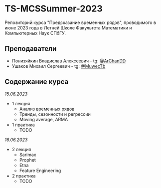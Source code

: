 # TS-MCSSummer-2023
Репозиторий курса "Предсказание временных рядов", проводимого в июне 2023 года в Летней Школе Факультета Математики и Компьютерных Наук СПбГУ.

## Преподаватели
* Понизяйкин Владислав Алексеевич - tg: [@ArChanDD](https://t.me/ArChanDD)
* Ушаков Михаил Сергеевич - tg: [@MuwecTb](https://t.me/MuwecTb)

## Содержание курса
*15.06.2023*
* 1 лекция
  * Анализ временных рядов
  * Тренды, сезонности и регрессии
  * Moving average, ARMA
* 1 практика
  * TODO

*16.06.2023*
* 2 лекция
  * Sarimax
  * Prophet
  * Etna
  * Feature Engineering
* 2 практика
  * TODO
